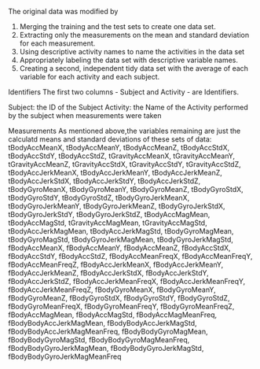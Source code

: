 The original data was modified by
1. Merging the training and the test sets to create one data set.
2. Extracting only the measurements on the mean and standard deviation for each measurement.
3. Using descriptive activity names to name the activities in the data set
4. Appropriately labeling the data set with descriptive variable names.
5. Creating a second, independent tidy data set with the average of each variable for each activity and each subject.

Identifiers
The first two columns - Subject and Activity - are Identifiers.

Subject: the ID of the Subject
Activity: the Name of the Activity performed by the subject when measurements were taken

Measurements
As mentioned above,the variables remaining are just the calculatd means and standard deviations of these sets of data: 
tBodyAccMeanX,
tBodyAccMeanY,
tBodyAccMeanZ,
tBodyAccStdX,
tBodyAccStdY,
tBodyAccStdZ,
tGravityAccMeanX,
tGravityAccMeanY,
tGravityAccMeanZ,
tGravityAccStdX,
tGravityAccStdY,
tGravityAccStdZ,
tBodyAccJerkMeanX,
tBodyAccJerkMeanY,
tBodyAccJerkMeanZ,
tBodyAccJerkStdX,
tBodyAccJerkStdY,
tBodyAccJerkStdZ,
tBodyGyroMeanX,
tBodyGyroMeanY,
tBodyGyroMeanZ,
tBodyGyroStdX,
tBodyGyroStdY,
tBodyGyroStdZ,
tBodyGyroJerkMeanX,
tBodyGyroJerkMeanY,
tBodyGyroJerkMeanZ,
tBodyGyroJerkStdX,
tBodyGyroJerkStdY,
tBodyGyroJerkStdZ,
tBodyAccMagMean,
tBodyAccMagStd,
tGravityAccMagMean,
tGravityAccMagStd,
tBodyAccJerkMagMean,
tBodyAccJerkMagStd,
tBodyGyroMagMean,
tBodyGyroMagStd,
tBodyGyroJerkMagMean,
tBodyGyroJerkMagStd,
fBodyAccMeanX,
fBodyAccMeanY,
fBodyAccMeanZ,
fBodyAccStdX,
fBodyAccStdY,
fBodyAccStdZ,
fBodyAccMeanFreqX,
fBodyAccMeanFreqY,
fBodyAccMeanFreqZ,
fBodyAccJerkMeanX,
fBodyAccJerkMeanY,
fBodyAccJerkMeanZ,
fBodyAccJerkStdX,
fBodyAccJerkStdY,
fBodyAccJerkStdZ,
fBodyAccJerkMeanFreqX,
fBodyAccJerkMeanFreqY,
fBodyAccJerkMeanFreqZ,
fBodyGyroMeanX,
fBodyGyroMeanY,
fBodyGyroMeanZ,
fBodyGyroStdX,
fBodyGyroStdY,
fBodyGyroStdZ,
fBodyGyroMeanFreqX,
fBodyGyroMeanFreqY,
fBodyGyroMeanFreqZ,
fBodyAccMagMean,
fBodyAccMagStd,
fBodyAccMagMeanFreq,
fBodyBodyAccJerkMagMean,
fBodyBodyAccJerkMagStd,
fBodyBodyAccJerkMagMeanFreq,
fBodyBodyGyroMagMean,
fBodyBodyGyroMagStd,
fBodyBodyGyroMagMeanFreq,
fBodyBodyGyroJerkMagMean,
fBodyBodyGyroJerkMagStd,
fBodyBodyGyroJerkMagMeanFreq
